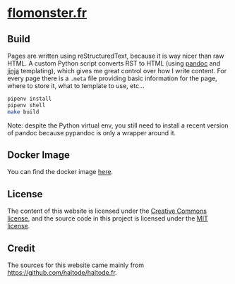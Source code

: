 # [flomonster.fr](http://flomonster.fr/)

## Build

Pages are written using reStructuredText, because it is way nicer than raw HTML.
A custom Python script converts RST to HTML (using [pandoc](https://pandoc.org/)
and [jinja](http://jinja.pocoo.org/) templating), which gives me great control
over how I write content. For every page there is a `.meta` file providing basic
information for the page, where to store it, what to template to use, etc...

```bash
pipenv install
pipenv shell
make build
```

Note: despite the Python virtual env, you still need to install a recent version
of pandoc because pypandoc is only a wrapper around it.

## Docker Image

You can find the docker image [here](https://hub.docker.com/r/flomonster/flomonster.fr).

## License

The content of this website is licensed under the
[Creative Commons license](http://creativecommons.org/licenses/by-nc-sa/4.0/),
and the source code in this project is licensed under the
[MIT license](http://opensource.org/licenses/mit-license.php).

## Credit

The sources for this website came mainly from https://github.com/haltode/haltode.fr.
